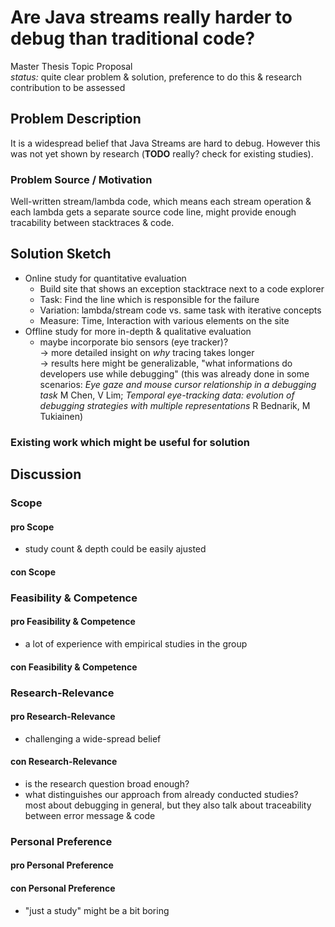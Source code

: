# Are Java streams really harder to debug than traditional code?

Master Thesis Topic Proposal  
*status:* quite clear problem & solution, preference to do this & research contribution to be assessed

## Problem Description

It is a widespread belief that Java Streams are hard to debug. However this was not yet shown by research (**TODO** really? check for existing studies).

### Problem Source / Motivation

Well-written stream/lambda code, which means each stream operation & each lambda gets a separate source code line, might provide enough tracability between stacktraces & code.

## Solution Sketch

+ Online study for quantitative evaluation
  + Build site that shows an exception stacktrace next to a code explorer
  + Task: Find the line which is responsible for the failure
  + Variation: lambda/stream code vs. same task with iterative concepts
  + Measure: Time, Interaction with various elements on the site
+ Offline study for more in-depth & qualitative evaluation
  + maybe incorporate bio sensors (eye tracker)?  
  → more detailed insight on *why* tracing takes longer  
  → results here might be generalizable, "what informations do developers use while debugging" (this was already done in some scenarios: *Eye gaze and mouse cursor relationship in a debugging task* M Chen, V Lim; *Temporal eye-tracking data: evolution of debugging strategies with multiple representations* R Bednarik, M Tukiainen)

### Existing work which might be useful for solution

## Discussion

### Scope

#### pro Scope

+ study count & depth could be easily ajusted

#### con Scope

### Feasibility & Competence

#### pro Feasibility & Competence

+ a lot of experience with empirical studies in the group

#### con Feasibility & Competence

### Research-Relevance

#### pro Research-Relevance

+ challenging a wide-spread belief

#### con Research-Relevance

+ is the research question broad enough?
+ what distinguishes our approach from already conducted studies?  
most about debugging in general, but they also talk about traceability between error message & code

### Personal Preference

#### pro Personal Preference

#### con Personal Preference

+ "just a study" might be a bit boring
